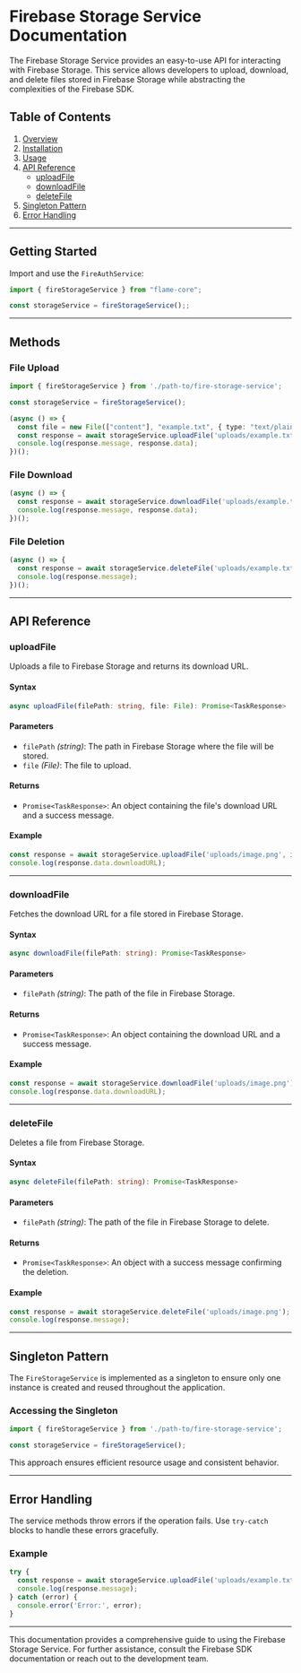 # Firebase Storage Service Documentation

The Firebase Storage Service provides an easy-to-use API for interacting with Firebase Storage. This service allows developers to upload, download, and delete files stored in Firebase Storage while abstracting the complexities of the Firebase SDK.

## Table of Contents

1. [Overview](#overview)
2. [Installation](#installation)
3. [Usage](#usage)
4. [API Reference](#api-reference)
   - [uploadFile](#uploadfile)
   - [downloadFile](#downloadfile)
   - [deleteFile](#deletefile)
5. [Singleton Pattern](#singleton-pattern)
6. [Error Handling](#error-handling)

---

## Getting Started

Import and use the `FireAuthService`:

   ```typescript
   import { fireStorageService } from "flame-core";

   const storageService = fireStorageService();;
   ```

---

## Methods

### File Upload

```typescript
import { fireStorageService } from './path-to/fire-storage-service';

const storageService = fireStorageService();

(async () => {
  const file = new File(["content"], "example.txt", { type: "text/plain" });
  const response = await storageService.uploadFile('uploads/example.txt', file);
  console.log(response.message, response.data);
})();
```

### File Download

```typescript
(async () => {
  const response = await storageService.downloadFile('uploads/example.txt');
  console.log(response.message, response.data);
})();
```

### File Deletion

```typescript
(async () => {
  const response = await storageService.deleteFile('uploads/example.txt');
  console.log(response.message);
})();
```

---

## API Reference

### uploadFile

Uploads a file to Firebase Storage and returns its download URL.

#### Syntax

```typescript
async uploadFile(filePath: string, file: File): Promise<TaskResponse>
```

#### Parameters

- `filePath` *(string)*: The path in Firebase Storage where the file will be stored.
- `file` *(File)*: The file to upload.

#### Returns

- `Promise<TaskResponse>`: An object containing the file's download URL and a success message.

#### Example

```typescript
const response = await storageService.uploadFile('uploads/image.png', imageFile);
console.log(response.data.downloadURL);
```

---

### downloadFile

Fetches the download URL for a file stored in Firebase Storage.

#### Syntax

```typescript
async downloadFile(filePath: string): Promise<TaskResponse>
```

#### Parameters

- `filePath` *(string)*: The path of the file in Firebase Storage.

#### Returns

- `Promise<TaskResponse>`: An object containing the download URL and a success message.

#### Example

```typescript
const response = await storageService.downloadFile('uploads/image.png');
console.log(response.data.downloadURL);
```

---

### deleteFile

Deletes a file from Firebase Storage.

#### Syntax

```typescript
async deleteFile(filePath: string): Promise<TaskResponse>
```

#### Parameters

- `filePath` *(string)*: The path of the file in Firebase Storage to delete.

#### Returns

- `Promise<TaskResponse>`: An object with a success message confirming the deletion.

#### Example

```typescript
const response = await storageService.deleteFile('uploads/image.png');
console.log(response.message);
```

---

## Singleton Pattern

The `FireStorageService` is implemented as a singleton to ensure only one instance is created and reused throughout the application.

### Accessing the Singleton

```typescript
import { fireStorageService } from './path-to/fire-storage-service';

const storageService = fireStorageService();
```

This approach ensures efficient resource usage and consistent behavior.

---

## Error Handling

The service methods throw errors if the operation fails. Use `try-catch` blocks to handle these errors gracefully.

### Example

```typescript
try {
  const response = await storageService.uploadFile('uploads/example.txt', file);
  console.log(response.message);
} catch (error) {
  console.error('Error:', error);
}
```

---

This documentation provides a comprehensive guide to using the Firebase Storage Service. For further assistance, consult the Firebase SDK documentation or reach out to the development team.

